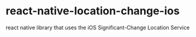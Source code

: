 # react-native-location-change-ios
react native library that uses the iOS Significant-Change Location Service

